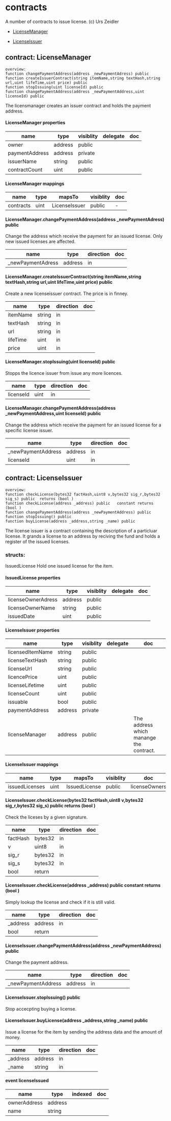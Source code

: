 # contracts

A number of contracts to issue license.
(c) Urs Zeidler


* [LicenseManager](#contract-licensemanager)

* [LicenseIssuer](#contract-licenseissuer)


## contract: LicenseManager

    overview:
	function changePaymentAddress(address _newPaymentAdress) public  
	function createIssuerContract(string itemName,string textHash,string url,uint lifeTime,uint price) public  
	function stopIssuing(uint licenseId) public  
	function changePaymentAddress(address _newPaymentAddress,uint licenseId) public  



The licensmanager creates an issuer contract and holds the payment address.




#### LicenseManager properties

name|type|visiblity|delegate|doc
----|----|----|----|----
owner|address|public||
paymentAddress|address|private||
issuerName|string|public||
contractCount|uint|public||

#### LicenseManager mappings

name|type|mapsTo|visiblity|doc
----|----|----|----|----
contracts|uint|LicenseIssuer|public|-

#### LicenseManager.changePaymentAddress(address _newPaymentAdress) public  

Change the address which receive the payment for an issued license. Only new issued licenses are affected.


name|type|direction|doc
----|----|----|----
_newPaymentAdress|address|in|

#### LicenseManager.createIssuerContract(string itemName,string textHash,string url,uint lifeTime,uint price) public  

Create a new licenseissuer contract.
The price is in finney.


name|type|direction|doc
----|----|----|----
itemName|string|in|
textHash|string|in|
url|string|in|
lifeTime|uint|in|
price|uint|in|

#### LicenseManager.stopIssuing(uint licenseId) public  

Stopps the licence issuer from issue any more licences.


name|type|direction|doc
----|----|----|----
licenseId|uint|in|

#### LicenseManager.changePaymentAddress(address _newPaymentAddress,uint licenseId) public  

Change the address which receive the payment for an issued license for a specific license issuer. 


name|type|direction|doc
----|----|----|----
_newPaymentAddress|address|in|
licenseId|uint|in|


## contract: LicenseIssuer

    overview:
	function checkLicense(bytes32 factHash,uint8 v,bytes32 sig_r,bytes32 sig_s) public  returns (bool )
	function checkLicense(address _address) public   constant returns (bool )
	function changePaymentAddress(address _newPaymentAddress) public  
	function stopIssuing() public  
	function buyLicense(address _address,string _name) public  



The license issuer is a contract containing the description of a particluar license.
It grands a license to an address by reciving the fund and holds a register of the 
issued licenses.



### structs:

IssuedLicense
Hold one issued license for the item.



#### IssuedLicense properties

name|type|visiblity|delegate|doc
----|----|----|----|----
licenseOwnerAdress|address|public||
licenseOwnerName|string|public||
issuedDate|uint|public||



#### LicenseIssuer properties

name|type|visiblity|delegate|doc
----|----|----|----|----
licensedItemName|string|public||
licenseTextHash|string|public||
licenseUrl|string|public||
licencePrice|uint|public||
licenseLifetime|uint|public||
licenseCount|uint|public||
issuable|bool|public||
paymentAddress|address|private||
licenseManager|address|public||The address which manange the contract.

#### LicenseIssuer mappings

name|type|mapsTo|visiblity|doc
----|----|----|----|----
issuedLicenses|uint|IssuedLicense|public|licenseOwners|address|IssuedLicense|public|-

#### LicenseIssuer.checkLicense(bytes32 factHash,uint8 v,bytes32 sig_r,bytes32 sig_s) public  returns (bool )

Check the liceses by a given signature.


name|type|direction|doc
----|----|----|----
factHash|bytes32|in|
v|uint8|in|
sig_r|bytes32|in|
sig_s|bytes32|in|
|bool|return|

#### LicenseIssuer.checkLicense(address _address) public   constant returns (bool )

Simply lookup the license and check if it is still valid.


name|type|direction|doc
----|----|----|----
_address|address|in|
|bool|return|

#### LicenseIssuer.changePaymentAddress(address _newPaymentAddress) public  

Change the payment address.


name|type|direction|doc
----|----|----|----
_newPaymentAddress|address|in|

#### LicenseIssuer.stopIssuing() public  

Stop accecpting buying a license.



#### LicenseIssuer.buyLicense(address _address,string _name) public  

Issue a license for the item by sending the address data and the amount of money.


name|type|direction|doc
----|----|----|----
_address|address|in|
_name|string|in|

#### event licenseIssued


name|type|indexed|doc
----|----|----|----
ownerAddress|address||
name|string||


